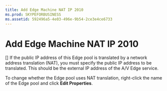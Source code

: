 ```yaml
---
title: Add Edge Machine NAT IP 2010
ms.prod: SKYPEFORBUSINESS
ms.assetid: 592496a5-4e03-496e-9b54-2ce3e4ce6733
---
```



# Add Edge Machine NAT IP 2010
[]
If the public IP address of this Edge pool is translated by a network address translation (NAT), you must specify the public IP address to be translated. This should be the external IP address of the A/V Edge service.
  
    
    

To change whether the Edge pool uses NAT translation, right-click the name of the Edge pool and click **Edit Properties**.
